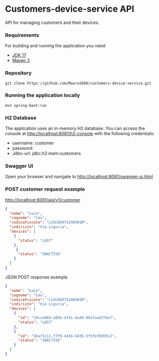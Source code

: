 # Customers-device-service API

API for managing customers and their devices.

### Requirements
For building and running the application you need:

- [JDK 17](https://docs.aws.amazon.com/corretto/latest/corretto-17-ug/downloads-list.html)
- [Maven 3](https://maven.apache.org)

### Repository

```shell
git clone https://github.com/Mauro2888/customers-device-service.git
```

### Running the application locally
```shell
mvn spring-boot:run
```

### H2 Database
The application uses an in-memory H2 database. 
You can access the console at [http://localhost:8081/h2-console](http://localhost:8081/h2-console) 
with the following credentials:
 - username: customer
 - password: 
 - Jdbc-url: jdbc:h2:mem:customers

### Swagger UI
Open your browser and navigate to [http://localhost:8081/swagger-ui.html](http://localhost:8081/swagger-ui.html)

### POST customer request example
[http://localhost:8081/api/v1/customer](http://localhost:8081/api/v1/customer)

```json
{
  "nome": "Luca",
  "cognome": "Cau",
  "codiceFiscale": "LCUCAU97S24H501M",
  "indirizzo": "Via Liguria",
  "devices": [
    {
      "status": "LOST"
    },
     {
      "status": "INACTIVE"
    }
  ]
}

```
JSON POST response example
```json
{
  "nome": "Luca",
  "cognome": "Cau",
  "codiceFiscale": "LCUCAU97S24H501M",
  "indirizzo": "Via Liguria",
  "devices": [
    {
      "id": "19cca969-a85b-4741-9a49-00afaad374e7",
      "status": "LOST"
    },
    {
      "id": "3ba73c11-f7f9-441b-b83b-5f5fef6959c2",
      "status": "INACTIVE"
    }
  ]
}
```